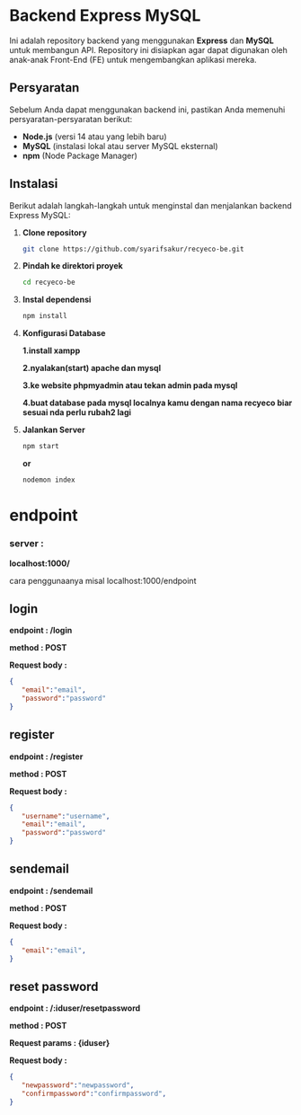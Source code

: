 # Backend Express MySQL

Ini adalah repository backend yang menggunakan **Express** dan **MySQL** untuk membangun API. Repository ini disiapkan agar dapat digunakan oleh anak-anak Front-End (FE) untuk mengembangkan aplikasi mereka.

## Persyaratan

Sebelum Anda dapat menggunakan backend ini, pastikan Anda memenuhi persyaratan-persyaratan berikut:

- **Node.js** (versi 14 atau yang lebih baru)
- **MySQL** (instalasi lokal atau server MySQL eksternal)
- **npm** (Node Package Manager)

## Instalasi

Berikut adalah langkah-langkah untuk menginstal dan menjalankan backend Express MySQL:

1. **Clone repository**

   ```bash
   git clone https://github.com/syarifsakur/recyeco-be.git

2. **Pindah ke direktori proyek**

    ```bash
    cd recyeco-be

3. **Instal dependensi**

    ```bash
    npm install

4. **Konfigurasi Database**

    **1.install xampp**

    **2.nyalakan(start) apache dan mysql**

    **3.ke website phpmyadmin atau tekan admin pada mysql**
    
    **4.buat database pada mysql localnya kamu dengan nama **recyeco** biar sesuai nda perlu rubah2 lagi**



5. **Jalankan Server**

    ```bash
    npm start
    ```

    **or**

    ```
    nodemon index
    ```

# endpoint

### server :
   **localhost:1000/**

   cara penggunaanya misal localhost:1000/endpoint

## login
   **endpoint : /login**
   
   **method : POST**

   **Request body :**
   ```json
   {
      "email":"email",
      "password":"password"
   }
   ```

   <!-- **Response :**
   ```json
   {
      "message:":"login berhasil",
      "id":"usernames.id",
      "token":"token"
   }
   ``` -->

## register
   **endpoint : /register**

   **method : POST**

   **Request body :**
   ```json
   {
      "username":"username",
      "email":"email",
      "password":"password"
   }
   ```

## sendemail
   **endpoint : /sendemail**

   **method : POST**

   **Request body :**
   ```json
   {
      "email":"email",
   }
   ```

## reset password
    
   **endpoint : /:iduser/resetpassword**

   **method : POST**

   **Request params : {iduser}**

   **Request body :**
   ```json
   {
      "newpassword":"newpassword",
      "confirmpassword":"confirmpassword",
   }
   ```
